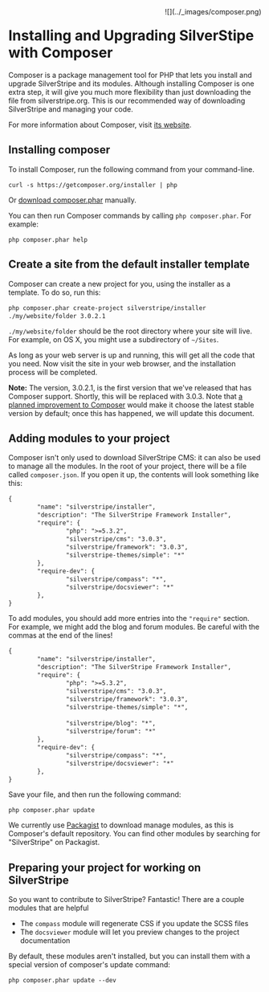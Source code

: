 <div markdown='1' style="float: right; margin-left: 20px">
![](../_images/composer.png)
</div>

# Installing and Upgrading SilverStipe with Composer

Composer is a package management tool for PHP that lets you install and upgrade SilverStripe and its modules.  Although installing Composer is one extra step, it will give you much more flexibility than just downloading the file from silverstripe.org. This is our recommended way of downloading SilverStripe and managing your code.

For more information about Composer, visit [its website](http://getcomposer.org/).

## Installing composer

To install Composer, run the following command from your command-line.

	curl -s https://getcomposer.org/installer | php

Or [download composer.phar](http://getcomposer.org/composer.phar) manually.

You can then run Composer commands by calling `php composer.phar`.  For example:

	php composer.phar help
	
## Create a site from the default installer template

Composer can create a new project for you, using the installer as a template.  To do so, run this:

	php composer.phar create-project silverstripe/installer ./my/website/folder 3.0.2.1

`./my/website/folder` should be the root directory where your site will live.  For example, on OS X, you might use a subdirectory of `~/Sites`.

As long as your web server is up and running, this will get all the code that you need.  Now visit the site in your web
browser, and the installation process will be completed.

**Note:** The version, 3.0.2.1, is the first version that we've released that has Composer support.  Shortly, this will be replaced with 3.0.3.  Note that [a planned improvement to Composer](https://github.com/composer/composer/issues/957) would make it choose the latest stable version by default; once this has happened, we will update this document.

## Adding modules to your project

Composer isn't only used to download SilverStripe CMS: it can also be used to manage all the modules.  In the root of your project, there will be a file called `composer.json`.  If you open it up, the contents will look something like this:

	{
	        "name": "silverstripe/installer",
	        "description": "The SilverStripe Framework Installer",
	        "require": {
	                "php": ">=5.3.2",
	                "silverstripe/cms": "3.0.3",
	                "silverstripe/framework": "3.0.3",
	                "silverstripe-themes/simple": "*"
	        },
	        "require-dev": {
	                "silverstripe/compass": "*",
	                "silverstripe/docsviewer": "*"
	        },
	}
	
	
To add modules, you should add more entries into the `"require"` section.  For example, we might add the blog and forum modules.  Be careful with the commas at the end of the lines!

	{
	        "name": "silverstripe/installer",
	        "description": "The SilverStripe Framework Installer",
	        "require": {
	                "php": ">=5.3.2",
	                "silverstripe/cms": "3.0.3",
	                "silverstripe/framework": "3.0.3",
	                "silverstripe-themes/simple": "*",
	
	                "silverstripe/blog": "*",
	                "silverstripe/forum": "*"
	        },
	        "require-dev": {
	                "silverstripe/compass": "*",
	                "silverstripe/docsviewer": "*"
	        },
	}

Save your file, and then run the following command:

	php composer.phar update
	
We currently use [Packagist](https://packagist.org/) to download manage modules, as this is Composer's default repository.  You can find other modules by searching for "SilverStripe" on Packagist.

## Preparing your project for working on SilverStripe

So you want to contribute to SilverStripe? Fantastic! There are a couple modules that are helpful

 * The `compass` module will regenerate CSS if you update the SCSS files
 * The `docsviewer` module will let you preview changes to the project documentation

By default, these modules aren't installed, but you can install them with a special version of composer's update command:

	php composer.phar update --dev
